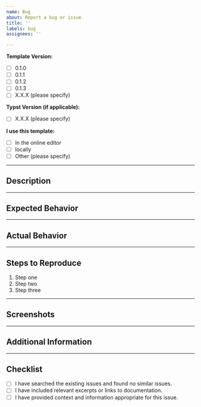 ```yaml
---
name: Bug
about: Report a bug or issue
title: ''
labels: bug
assignees: ''

---
```


**Template Version:**
- [ ] 0.1.0
- [ ] 0.1.1
- [ ] 0.1.2
- [ ] 0.1.3
- [ ] X.X.X (please specify)

**Typst Version (if applicable):**
- [ ] X.X.X (please specify)

**I use this template:**
- [ ] In the online editor
- [ ] locally
- [ ] Other (please specify)

---

## Description

<!-- Please provide a clear and concise description of the issue you are facing or the enhancement you are proposing. -->

---

## Expected Behavior

<!-- Describe what you expected to happen. -->

---

## Actual Behavior

<!-- Describe what actually happened. Include any error messages or unexpected results. -->

---

## Steps to Reproduce

<!-- Outline the steps needed to reproduce the issue. If applicable, provide a minimal example or code snippet. -->

1. Step one
2. Step two
3. Step three

---

## Screenshots

<!-- If applicable, add screenshots to help explain your problem. -->

---

## Additional Information

<!-- Add any other context or additional information about the issue here. --> 

---

## Checklist

- [ ] I have searched the existing issues and found no similar issues.
- [ ] I have included relevant excerpts or links to documentation.
- [ ] I have provided context and information appropriate for this issue.
